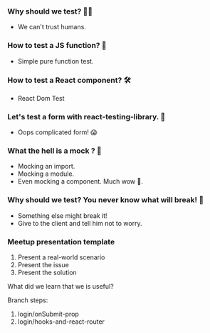 ### Why should we test? 🤷‍♂️

- We can't trust humans.

### How to test a JS function? 🔨

- Simple pure function test.

### How to test a React component? 🛠

- React Dom Test

### Let's test a form with react-testing-library. 🧰

- Oops complicated form! 😱

### What the hell is a mock ? 🦆

- Mocking an import.
- Mocking a module.
- Even mocking a component. Much wow 🤯.

### Why should we test? You never know what will break! 🧨

- Something else might break it!
- Give to the client and tell him not to worry.

### Meetup presentation template

1. Present a real-world scenario
2. Present the issue
3. Present the solution

What did we learn that we is useful?

Branch steps:

1. login/onSubmit-prop
2. login/hooks-and-react-router
